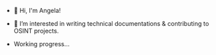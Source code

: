 - 👋 Hi, I'm Angela!
- 👀 I’m interested in writing technical documentations & contributing to OSINT projects. 

- Working progress... 


<!---
nielsenangela9/nielsenangela9 is a ✨ special ✨ repository because its `README.md` (this file) appears on your GitHub profile.
You can click the Preview link to take a look at your changes.
--->
